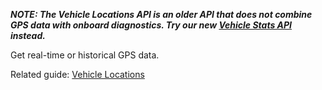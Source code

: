 ***NOTE: The Vehicle Locations API is an older API that does not combine GPS data with onboard diagnostics. Try our new [Vehicle Stats API](#tag/Vehicle-Stats) instead.***

Get real-time or historical GPS data.

Related guide: [Vehicle Locations](https://developers.samsara.com/docs/vehicle-locations-1)